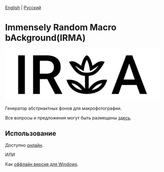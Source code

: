 [English](README.md) | [Русский](README.ru.md)
# Immensely Random Macro bAckground(IRMA)

![logo](https://github.com/TheLongRunSmoke/irma/raw/master/static/logo.png)

Генератор абстрнактных фонов для макрофотографии.

Все вопросы и предложения могут быть размещены [здесь](https://github.com/TheLongRunSmoke/irma/issues).

## Использование

Доступно [онлайн](https://thelongrunsmoke.github.io/irma).

ИЛИ

Как [оффлайн версия для Windows](https://github.com/TheLongRunSmoke/irma/releases). 